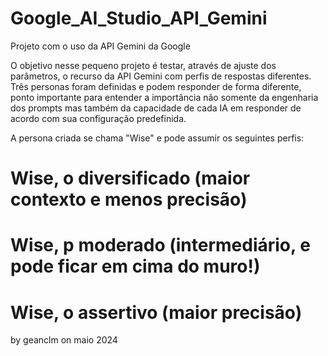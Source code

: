 # Google_AI_Studio_API_Gemini
 Projeto com o uso da API Gemini da Google

O objetivo nesse pequeno projeto é testar,
através de ajuste dos parâmetros, o recurso da API Gemini
com perfis de respostas diferentes.
Três personas foram definidas e podem responder de forma diferente,
ponto importante para entender a importância não somente
da engenharia dos prompts mas também da capacidade de cada IA
em responder de acordo com sua configuração predefinida.

A persona criada se chama "Wise" e pode assumir os seguintes perfis:
# Wise, o diversificado (maior contexto e menos precisão)
# Wise, p moderado (intermediário, e pode ficar em cima do muro!)
# Wise, o assertivo (maior precisão)

by geanclm on maio 2024